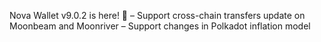 Nova Wallet v9.0.2 is here! 🎁
– Support cross-chain transfers update on Moonbeam and Moonriver
– Support changes in Polkadot inflation model
